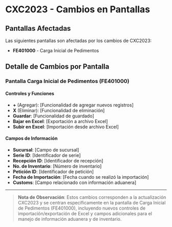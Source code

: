 # CXC2023 - Cambios en Pantallas

## Pantallas Afectadas

Las siguientes pantallas son afectadas por los cambios de CXC2023:

- **FE401000** - Carga Inicial de Pedimentos

## Detalle de Cambios por Pantalla

### Pantalla Carga Inicial de Pedimentos (FE401000)

#### Controles y Funciones
- **+** (Agregar): [Funcionalidad de agregar nuevos registros]
- **X** (Eliminar): [Funcionalidad de eliminación]
- **Guardar**: [Funcionalidad de guardado]
- **Bajar en Excel**: [Exportación a archivo Excel]
- **Subir en Excel**: [Importación desde archivo Excel]

#### Campos de Información
- **Sucursal**: [Campo de sucursal]
- **Serie ID**: [Identificador de serie]
- **Recepción ID**: [Identificador de recepción]
- **No. de Inventario**: [Número de inventario]
- **Petición ID**: [Identificador de petición]
- **Fecha de Importación**: [Fecha cuando se realizó la importación]
- **Customs**: [Campo relacionado con información aduanera]

---

> **Nota de Observación**: Estos cambios corresponden a la actualización CXC2023 y se centran específicamente en la pantalla de Carga Inicial de Pedimentos (FE401000), incluyendo nuevos controles de importación/exportación de Excel y campos adicionales para el manejo de información aduanera y de inventario.